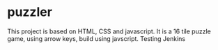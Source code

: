 # puzzler

This project is based on HTML, CSS and javascript. It is a 16 tile puzzle game, using arrow keys, build using javscript.
Testing Jenkins
